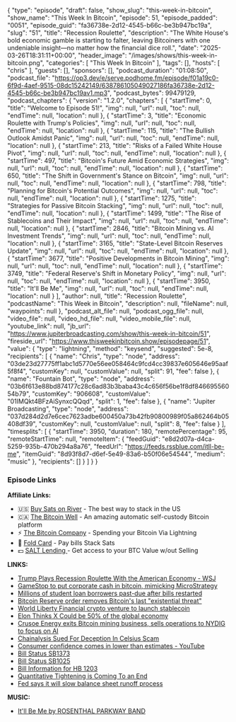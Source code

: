 {
  "type": "episode",
  "draft": false,
  "show_slug": "this-week-in-bitcoin",
  "show_name": "This Week In Bitcoin",
  "episode": 51,
  "episode_padded": "0051",
  "episode_guid": "fa36738e-2d12-4545-b66c-be3b947bc19a",
  "slug": "51",
  "title": "Recession Roulette",
  "description": "The White House's bold economic gamble is starting to falter, leaving Bitcoiners with one undeniable insight—no matter how the financial dice roll.",
  "date": "2025-03-26T18:31:11+00:00",
  "header_image": "/images/shows/this-week-in-bitcoin.png",
  "categories": [
    "This Week In Bitcoin"
  ],
  "tags": [],
  "hosts": [
    "chris"
  ],
  "guests": [],
  "sponsors": [],
  "podcast_duration": "01:08:50",
  "podcast_file": "https://op3.dev/e/serve.podhome.fm/episode/f01a19c0-6f9d-4aef-9515-08dc15242149/638786105049027186fa36738e-2d12-4545-b66c-be3b947bc19av1.mp3",
  "podcast_bytes": 99479129,
  "podcast_chapters": {
    "version": "1.2.0",
    "chapters": [
      {
        "startTime": 0,
        "title": "Welcome to Episode 51!",
        "img": null,
        "url": null,
        "toc": null,
        "endTime": null,
        "location": null
      },
      {
        "startTime": 3,
        "title": "Economic Roulette with Trump's Policies",
        "img": null,
        "url": null,
        "toc": null,
        "endTime": null,
        "location": null
      },
      {
        "startTime": 115,
        "title": "The Bullish Outlook Amidst Panic",
        "img": null,
        "url": null,
        "toc": null,
        "endTime": null,
        "location": null
      },
      {
        "startTime": 213,
        "title": "Risks of a Failed White House Pivot",
        "img": null,
        "url": null,
        "toc": null,
        "endTime": null,
        "location": null
      },
      {
        "startTime": 497,
        "title": "Bitcoin's Future Amid Economic Strategies",
        "img": null,
        "url": null,
        "toc": null,
        "endTime": null,
        "location": null
      },
      {
        "startTime": 650,
        "title": "The Shift in Government's Stance on Bitcoin",
        "img": null,
        "url": null,
        "toc": null,
        "endTime": null,
        "location": null
      },
      {
        "startTime": 798,
        "title": "Planning for Bitcoin's Potential Outcomes",
        "img": null,
        "url": null,
        "toc": null,
        "endTime": null,
        "location": null
      },
      {
        "startTime": 1275,
        "title": "Strategies for Passive Bitcoin Stacking",
        "img": null,
        "url": null,
        "toc": null,
        "endTime": null,
        "location": null
      },
      {
        "startTime": 1499,
        "title": "The Rise of Stablecoins and Their Impact",
        "img": null,
        "url": null,
        "toc": null,
        "endTime": null,
        "location": null
      },
      {
        "startTime": 2846,
        "title": "Bitcoin Mining vs. AI Investment Trends",
        "img": null,
        "url": null,
        "toc": null,
        "endTime": null,
        "location": null
      },
      {
        "startTime": 3165,
        "title": "State-Level Bitcoin Reserves Update",
        "img": null,
        "url": null,
        "toc": null,
        "endTime": null,
        "location": null
      },
      {
        "startTime": 3677,
        "title": "Positive Developments in Bitcoin Mining",
        "img": null,
        "url": null,
        "toc": null,
        "endTime": null,
        "location": null
      },
      {
        "startTime": 3749,
        "title": "Federal Reserve's Shift in Monetary Policy",
        "img": null,
        "url": null,
        "toc": null,
        "endTime": null,
        "location": null
      },
      {
        "startTime": 3950,
        "title": "It'll Be Me",
        "img": null,
        "url": null,
        "toc": null,
        "endTime": null,
        "location": null
      }
    ],
    "author": null,
    "title": "Recession Roulette",
    "podcastName": "This Week in Bitcoin",
    "description": null,
    "fileName": null,
    "waypoints": null
  },
  "podcast_alt_file": null,
  "podcast_ogg_file": null,
  "video_file": null,
  "video_hd_file": null,
  "video_mobile_file": null,
  "youtube_link": null,
  "jb_url": "https://www.jupiterbroadcasting.com/show/this-week-in-bitcoin/51",
  "fireside_url": "https://www.thisweekinbitcoin.show/episodepage/51",
  "value": {
    "type": "lightning",
    "method": "keysend",
    "suggested": 5e-8,
    "recipients": [
      {
        "name": "Chris",
        "type": "node",
        "address": "03de23d27775ff1abc1d5770e56ee058464c9fcd4cc39837e605646e95aaf5f8f4",
        "customKey": null,
        "customValue": null,
        "split": 91,
        "fee": false
      },
      {
        "name": "Fountain Bot",
        "type": "node",
        "address": "03b6f613e88bd874177c28c6ad83b3baba43c4c656f56be1f8df84669556054b79",
        "customKey": "906608",
        "customValue": "01IMQkt4BFzAiSynxcQQqd",
        "split": 1,
        "fee": false
      },
      {
        "name": "Jupiter Broadcasting",
        "type": "node",
        "address": "037d284d2d7e6cec7623adbe600450a73b42fb90800989f05a862464b05408df39",
        "customKey": null,
        "customValue": null,
        "split": 8,
        "fee": false
      }
    ],
    "timesplits": [
      {
        "startTime": 3950,
        "duration": 180,
        "remotePercentage": 95,
        "remoteStartTime": null,
        "remoteItem": {
          "feedGuid": "e8d2d07a-d4ca-5259-935b-470b294a8a76",
          "feedUrl": "https://feeds.rssblue.com/itll-be-me",
          "itemGuid": "8d93f8d7-d6ef-5e49-83a6-b50f06e54544",
          "medium": "music"
        },
        "recipients": []
      }
    ]
  }
}


### Episode Links

**Affiliate Links:**

* 🇺🇸 [Buy Sats on River](https://partner.river.com/jupiter) \- The best way to stack in the US
* 🇨🇦 [The Bitcoin Well](https://www.bitcoinwell.com/jupiter) \- An amazing automatic self-custody Bitcoin platform
* ⚡ [The Bitcoin Company](https://app.thebitcoincompany.com/signup?ref=JUPITER) \- Spending your Bitcoin Via Lightning
* 🏦 [Fold Card](https://use.foldapp.com/r/XNHPXTFC) \- Pay bills Stack Sats
* 💵 [SALT Lending ](https://borrower.saltlending.com/register?referralCode=GkPQdbqWG)\- Get access to your BTC Value w/out Selling

**LINKS:**

* [Trump Plays Recession Roulette With the American Economy - WSJ](https://www.wsj.com/opinion/trump-plays-recession-roulette-with-the-american-economy-policy-d9fdd125)
* [GameStop to put corporate cash in bitcoin, mimicking MicroStrategy](https://www.cnbc.com/2025/03/25/gamestop-says-it-will-add-bitcoin-as-a-treasury-reserve-asset.html)
* [Millions of student loan borrowers past-due after bills restarted](https://www.cnbc.com/2025/03/26/millions-of-student-loan-borrowers-past-due-after-bills-restarted-fed.html)
* [Bitcoin Reserve order removes Bitcoin's last "existential threat"](https://x.com/BitcoinNewsCom/status/1904887561614712878)
* [World Liberty Financial crypto venture to launch stablecoin](https://www.usatoday.com/story/money/2025/03/25/trump-world-liberty-financial-stablecoin/82656648007/)
* [Elon Thinks X Could be 50% of the global economy](https://x.com/newsasset/status/1903870947934810455?t=E9EIlRX-vHxbQ8g23lQU3A)
* [Crusoe Energy exits Bitcoin mining business, sells operations to NYDIG to focus on AI](https://www.cryptopolitan.com/crusoe-energy-exits-bitcoin-mining-business/)
* [Chainalysis Sued For Deception In Celsius Scam](https://www.therage.co/chainalysis-sued-celsius-scam/)
* [Consumer confidence comes in lower than estimates - YouTube](https://www.youtube.com/watch?v=WxWfgTV0wLw)
* [Bill Status SB1373](https://apps.azleg.gov/BillStatus/BillOverview/82770)
* [Bill Status SB1025](https://apps.azleg.gov/BillStatus/BillOverview/81632)
* [Bill Information for HB 1203](http://www.oklegislature.gov/BillInfo.aspx?Bill=hb1203&Session=2500)
* [Quantitative Tightening is Coming To an End](https://www.capitaladvisors.com/research/quantitative-tightening-qt-is-coming-to-an-end-what-does-it-mean-to-cash-investors/)
* [Fed says it will slow balance sheet runoff process ](https://www.reuters.com/markets/us/feds-says-will-slow-balance-sheet-runoff-process-2025-03-19/)

**MUSIC:**

* [It'll Be Me by ROSENTHAL PARKWAY BAND](https://podcastindex.org/podcast/7216097)
